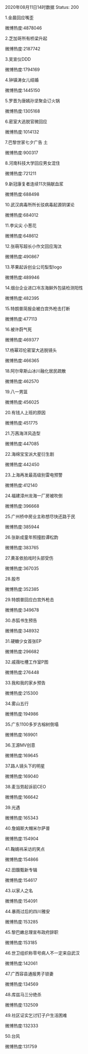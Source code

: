 2020年08月11日14时数据
Status: 200

1.金晨回应嘴歪

微博热度:4878046

2.芝加哥所有桥梁升起

微博热度:2187742

3.吴宣仪DDD

微博热度:1794169

4.钟镇涛女儿结婚

微博热度:1445150

5.罗晋为唐嫣孙坚聚会订火锅

微博热度:1305168

6.密室大逃脱官微回应

微博热度:1014132

7.巴黎世家七夕广告 土

微博热度:900317

8.河南科技大学回应男女混住

微博热度:721211

9.新冠康复者连续11次捐献血浆

微博热度:688498

10.武汉病毒所所长驳病毒起源阴谋论

微博热度:684012

11.李尖尖 小葱花

微博热度:648612

12.张萌写超长小作文回应淘汰

微博热度:490867

13.苹果起诉创业公司梨型logo

微博热度:489946

14.烟台企业进口冷冻海鲜外包装检测阳性

微博热度:482395

15.特朗普简报会被白宫外枪击打断

微博热度:477113

16.被许蔚气死

微博热度:469377

17.杨幂邓伦密室大逃脱镜头

微博热度:466365

18.阿尔卑斯山冰川融化居民疏散

微博热度:462570

19.八一男篮

微博热度:456025

20.有钱人上班的原因

微博热度:451775

21.万茜海洋风造型

微博热度:447085

22.海绵宝宝派大星衍生剧

微博热度:442450

23.上海再发最高级别雷电预警

微博热度:412140

24.福建漳州龙海一厂房被吹倒

微博热度:396668

25.广州桥中房业主称想尽快还路于民

微博热度:385944

26.张新成童年照撞脸谭松韵

微博热度:383765

27.黄圣依拍戏时头部受伤

微博热度:367035

28.股市

微博热度:352385

29.特朗普回应白宫外枪击

微博热度:349678

30.赤狐书生预告

微博热度:348932

31.硬糖少女首张EP

微博热度:296682

32.戚薇吐槽工作室P图

微博热度:276448

33.我和我的家乡预告

微博热度:215300

34.雾山五行

微博热度:194986

35.广东1100多岁古榕树倒塌

微博热度:169901

36.王源MV创意

微博热度:169645

37.路人镜头下的明星

微博热度:169040

38.麦当劳起诉前CEO

微博热度:166642

39.光遇

微博热度:165343

40.詹姆斯大帽米尔萨普

微博热度:154904

41.鞠婧祎采访的笑点

微博热度:154866

42.田馥甄新专辑

微博热度:154617

43.以家人之名

微博热度:154091

44.暴雨过后的四川雅安

微博热度:153285

45.黎巴嫩总理宣布政府辞职

微博热度:153185

46.世卫组织称零号病人不一定来自武汉

微博热度:142061

47.广西容县通报男子锁妻

微博热度:134569

48.库兹马三分绝杀

微博热度:132509

49.社区证实乞讨钉子户生活困难

微博热度:132333

50.台风

微博热度:131759

